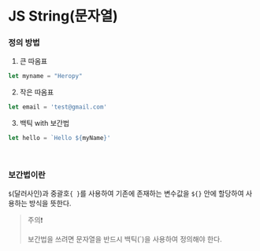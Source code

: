 # JS String(문자열)

### 정의 방법

1. 큰 따옴표
```javascript
let myname = "Heropy"
```

2. 작은 따옴표
```javascript
let email = 'test@gmail.com'
```

3. 백틱 with 보간법
```javascript
let hello = `Hello ${myName}'
```
<br>

### 보간법이란

`$`(달러사인)과 중괄호`{ }`를 사용하여 기존에 존재하는 변수값을 `${}` 안에 할당하여 사용하는 방식을 뜻한다.

> 주의❗️
>
> 보간법을 쓰려면 문자열을 반드시 백틱(`)을 사용하여 정의해야 한다.